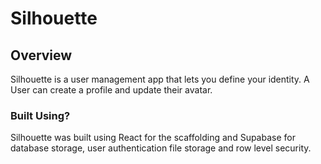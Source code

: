 # Silhouette 

## Overview 

Silhouette is a user management app that lets you define your identity. A User can create a profile and update their avatar.

### Built Using?

Silhouette was built using React for the scaffolding and Supabase for database storage, user authentication file storage and row level security.
